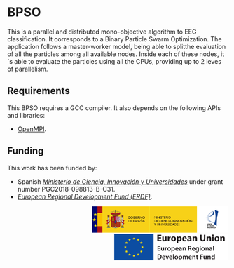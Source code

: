 # BPSO

This is a parallel and distributed mono-objective algorithm to EEG classification. It corresponds to a Binary Particle Swarm Optimization. The application follows a master-worker model, being able to splitthe evaluation of all the particles among all available nodes. Inside each of these nodes, it´s able to evaluate the particles using all the CPUs, providing up to 2 leves of parallelism. 

## Requirements

This BPSO requires a GCC compiler. It also depends on the following APIs and libraries:

* [OpenMPI](https://www.open-mpi.org/doc/current/).


## Funding

This work has been funded by:

* Spanish [*Ministerio de Ciencia, Innovación y Universidades*](https://www.ciencia.gob.es/) under grant number PGC2018-098813-B-C31.
* [*European Regional Development Fund (ERDF)*](https://ec.europa.eu/regional_policy/en/funding/erdf/).

<div style="text-align: right">
  <img src="https://raw.githubusercontent.com/efficomp/Hpmoon/main/docs/logos/miciu.jpg" height="60">
  <img src="https://raw.githubusercontent.com/efficomp/Hpmoon/main/docs/logos/erdf.png" height="60">
</div>

